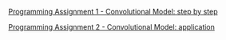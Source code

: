 [Programming Assignment 1 - Convolutional Model: step by step](https://github.com/JanelChumley/coursera_deep_learning_ai/blob/master/convolutional_neural_networks/week1/Convolution%2Bmodel%2B-%2BApplication%2B-%2Bv1.ipynb)

[Programming Assignment 2 - Convolutional Model: application](https://github.com/JanelChumley/coursera_deep_learning_ai/blob/master/convolutional_neural_networks/week1/Convolution%2Bmodel%2B-%2BStep%2Bby%2BStep%2B-%2Bv2.ipynb)
